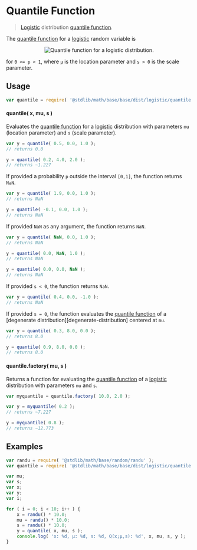 Quantile Function
===

> [Logistic][Logistic] distribution [quantile function][quantile-function].

<!-- <intro> -->

The [quantile function][quantile-function] for a [logistic][logistic] random variable is

<!-- <equation class="equation" label="eq:quantile_function" align="center" raw="Q(p;\mu,s)= \mu + s \ln \left( \frac{p}{1-p} \right )" alt="Quantile function for a logistic distribution."> -->

<div class="equation" align="center" data-raw-text="Q(p;\mu,s)= \mu + s \ln \left( \frac{p}{1-p} \right )" data-equation="eq:quantile_function">
    <img src="" alt="Quantile function for a logistic distribution.">
    <br>
</div>

<!-- </equation> -->

for `0 <= p < 1`, where `µ` is the location parameter and `s > 0` is the scale parameter.

<!-- </intro> -->

<!-- <usage> -->

## Usage
``` javascript
var quantile = require( '@stdlib/math/base/base/dist/logistic/quantile' );
```

#### quantile( x, mu, s )

Evaluates the [quantile function][quantile-function] for a [logistic][logistic] distribution with parameters `mu` (location parameter) and `s` (scale parameter).

``` javascript
var y = quantile( 0.5, 0.0, 1.0 );
// returns 0.0

y = quantile( 0.2, 4.0, 2.0 );
// returns ~1.227
```

If provided a probability `p` outside the interval `[0,1]`, the function returns `NaN`.

``` javascript
var y = quantile( 1.9, 0.0, 1.0 );
// returns NaN

y = quantile( -0.1, 0.0, 1.0 );
// returns NaN
```

If provided `NaN` as any argument, the function returns `NaN`.

``` javascript
var y = quantile( NaN, 0.0, 1.0 );
// returns NaN

y = quantile( 0.0, NaN, 1.0 );
// returns NaN

y = quantile( 0.0, 0.0, NaN );
// returns NaN
```

If provided `s < 0`, the function returns `NaN`.

``` javascript
var y = quantile( 0.4, 0.0, -1.0 );
// returns NaN
```

If provided `s = 0`, the function evaluates the [quantile function][quantile-function] of a [degenerate distribution][degenerate-distribution] centered at `mu`.

``` javascript
var y = quantile( 0.3, 8.0, 0.0 );
// returns 8.0

y = quantile( 0.9, 8.0, 0.0 );
// returns 8.0
```

#### quantile.factory( mu, s )

Returns a function for evaluating the [quantile function][quantile-function] of a [logistic][logistic] distribution with parameters `mu` and `s`.

``` javascript
var myquantile = quantile.factory( 10.0, 2.0 );

var y = myquantile( 0.2 );
// returns ~7.227

y = myquantile( 0.8 );
// returns ~12.773
```

<!-- </usage> -->

<!-- <examples> -->

## Examples

``` javascript
var randu = require( '@stdlib/math/base/random/randu' );
var quantile = require( '@stdlib/math/base/base/dist/logistic/quantile' );

var mu;
var s;
var x;
var y;
var i;

for ( i = 0; i < 10; i++ ) {
    x = randu() * 10.0;
    mu = randu() * 10.0;
    s = randu() * 10.0;
    y = quantile( x, mu, s );
    console.log( 'x: %d, µ: %d, s: %d, Q(x;µ,s): %d', x, mu, s, y );
}
```

<!-- </examples> -->


<!-- <links> -->

[logistic]: https://en.wikipedia.org/wiki/Logistic_distribution
[quantile-function]: https://en.wikipedia.org/wiki/Quantile_function

<!-- </links> -->
